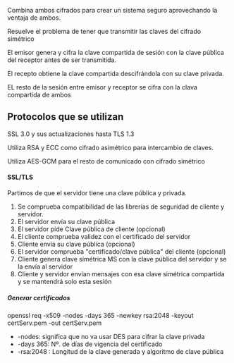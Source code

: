 Combina ambos cifrados para crear un sistema seguro aprovechando la ventaja de ambos.

Resuelve el problema de tener que transmitir las claves del cifrado simétrico

El emisor genera y cifra la clave compartida de sesión con la clave pública del receptor antes de ser transmitida.

El recepto obtiene la clave compartida descifrándola con su clave privada.

EL resto de la sesión entre emisor y receptor se cifra con la clava compartida de ambos

## Protocolos que se utilizan

SSL 3.0 y sus actualizaciones hasta TLS 1.3

Utiliza RSA y ECC como cifrado asimétrico para intercambio de claves.

Utiliza AES-GCM para el resto de comunicado con cifrado simétrico

#### SSL/TLS

Partimos de que el servidor tiene una clave pública y privada.

1. Se comprueba compatibilidad de las librerías de seguridad  de cliente y servidor.
2. El servidor envía su clave pública
3. El servidor pide Clave pública de cliente (opcional)
4. El cliente comprueba validez con el certificado del servidor
5. Cliente envía su clave pública (opcional)
6. El servidor comprueba "certificado/clave pública" del cliente (opcional)
7. Cliente genera clave simétrica MS con la clave pública del servidor y se la envía al servidor
8. Cliente y servidor envían mensajes con esa clave simétrica compartida y se mantendrá solo esta sesión 

##### Generar certificados
openssl req -x509 -nodes -days 365 -newkey rsa:2048 -keyout certServ.pem -out certServ.pem

- -nodes: significa que no va usar DES para cifrar la clave privada
- -days 365: Nº. de días de vigencia del certificado
- -rsa:2048 : Longitud de la clave generada y algoritmo de clave pública 
